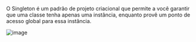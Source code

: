 O Singleton é um padrão de projeto criacional que permite a você garantir que uma classe tenha apenas uma instância, enquanto provê um ponto de acesso global para essa instância.

![image](https://github.com/lucasrbr96/design-patterns/assets/25846020/e30f3d11-c1c4-4068-b945-66c5ec58ab18)
